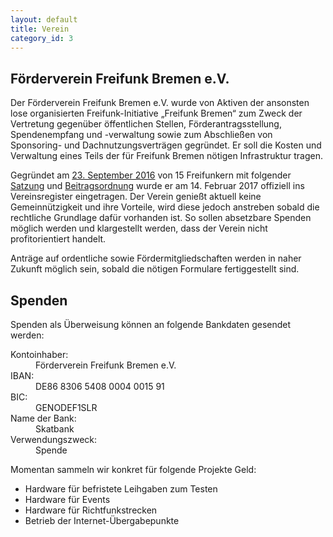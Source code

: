 ```yaml
---
layout: default
title: Verein
category_id: 3
---
```

## Förderverein Freifunk Bremen e.V.
Der Förderverein Freifunk Bremen e.V. wurde von Aktiven der ansonsten lose organisierten Freifunk-Initiative „Freifunk Bremen“ zum Zweck der Vertretung gegenüber öffentlichen Stellen, Förderantragsstellung, Spendenempfang und -verwaltung sowie zum Abschließen von Sponsoring- und Dachnutzungsverträgen gegründet.
Er soll die Kosten und Verwaltung eines Teils der für Freifunk Bremen nötigen Infrastruktur tragen.

Gegründet am [23. September 2016](https://bremen.freifunk.net/blog/2016/09/23/heute-vereinsgr%C3%BCndungstreffen.html) von 15 Freifunkern mit folgender [Satzung] und [Beitragsordnung] wurde er am 14. Februar 2017 offiziell ins Vereinsregister eingetragen.
Der Verein genießt aktuell keine Gemeinnützigkeit und ihre Vorteile, wird diese jedoch anstreben sobald die rechtliche Grundlage dafür vorhanden ist. So sollen absetzbare Spenden möglich werden und klargestellt werden, dass der Verein nicht profitorientiert handelt.

Anträge auf ordentliche sowie Fördermitgliedschaften werden in naher Zukunft möglich sein, sobald die nötigen Formulare fertiggestellt sind.

[Satzung]: /satzung.html
[Beitragsordnung]: /beitragsordnung.html

## Spenden
Spenden als Überweisung können an folgende Bankdaten gesendet werden:
<dl class="dl-horizontal">
    <dt>Kontoinhaber:</dt><dd>Förderverein Freifunk Bremen e.V.</dd>
    <dt>IBAN:</dt><dd>DE86 8306 5408 0004 0015 91</dd>
    <dt>BIC:</dt><dd>GENODEF1SLR</dd>
    <dt>Name der Bank:</dt><dd>Skatbank</dd>
    <dt>Verwendungszweck:</dt><dd>Spende</dd>
</dl>

Momentan sammeln wir konkret für folgende Projekte Geld:

* Hardware für befristete Leihgaben zum Testen
* Hardware für Events
* Hardware für Richtfunkstrecken
* Betrieb der Internet-Übergabepunkte
